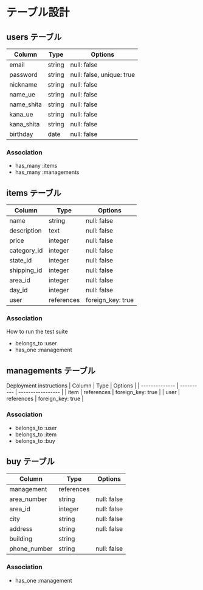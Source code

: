 # テーブル設計

## users テーブル

| Column     | Type   | Options                   |
| ---------- | ------ | ------------------------- |
| email      | string | null: false               |
| password   | string | null: false, unique: true |
| nickname   | string | null: false               |
| name_ue    | string | null: false               |
| name_shita | string | null: false               |
| kana_ue    | string | null: false               |
| kana_shita | string | null: false               |
| birthday   | date   | null: false               |

### Association

- has_many :items
- has_many :managements

## items テーブル

| Column      | Type       | Options           |
| ----------- | ---------- | ----------------- |
| name        | string     | null: false       |
| description | text       | null: false       |
| price       | integer    | null: false       |
| category_id | integer    | null: false       |
| state_id    | integer    | null: false       |
| shipping_id | integer    | null: false       |
| area_id     | integer    | null: false       |
| day_id      | integer    | null: false       |
| user        | references | foreign_key: true |

### Association

 How to run the test suite
- belongs_to :user
- has_one :management

## managements テーブル

Deployment instructions
| Column         | Type       | Options           |
| -------------- | ---------- | ----------------- |
| item           | references | foreign_key: true |
| user           | references | foreign_key: true |

### Association

- belongs_to :user
- belongs_to :item
- belongs_to :buy

## buy テーブル

| Column          | Type       | Options     |
| --------------- | ---------- | ----------- |
| management      | references |             |
| area_number     | string     | null: false |
| area_id         | integer    | null: false |
| city            | string     | null: false |
| address         | string     | null: false |
| building        | string     |             |
| phone_number    | string     | null: false |

### Association

- has_one :management